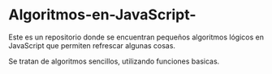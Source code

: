 # Algoritmos-en-JavaScript-
Este es un repositorio donde se encuentran pequeños algoritmos lógicos en JavaScript que permiten refrescar algunas cosas.

Se tratan de algoritmos sencillos, utilizando funciones basicas. 
